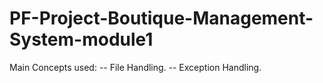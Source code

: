 # PF-Project-Boutique-Management-System-module1
Main Concepts used:
-- File Handling.
-- Exception Handling.
